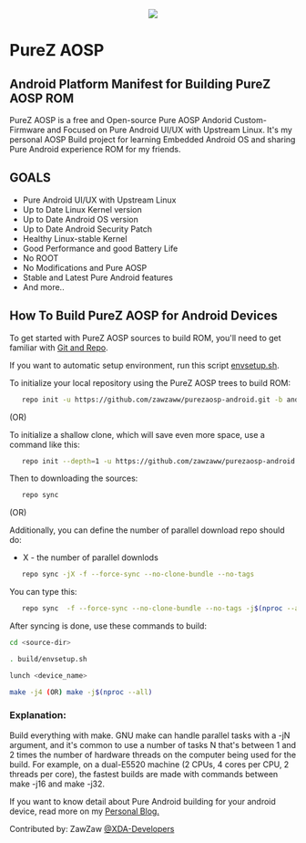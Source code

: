 <p align="center"><img src="https://i.postimg.cc/jd55kvPw/Pure_Z-_Logo.png" /></p>

# PureZ AOSP
## Android Platform Manifest for Building PureZ AOSP ROM

PureZ AOSP is a free and Open-source Pure AOSP Andorid Custom-Firmware and Focused on Pure Android UI/UX with Upstream Linux.
It's my personal AOSP Build project for learning Embedded Android OS and sharing Pure Android experience ROM for my friends.

## GOALS
- Pure Android UI/UX with Upstream Linux
- Up to Date Linux Kernel version
- Up to Date Android OS version
- Up to Date Android Security Patch
- Healthy Linux-stable Kernel
- Good Performance and good Battery Life
- No ROOT
- No Modifications and Pure AOSP
- Stable and Latest Pure Android features
- And more..

## How To Build PureZ AOSP for Android Devices
To get started with PureZ AOSP sources to build ROM, you'll need to get
familiar with [Git and Repo](https://source.android.com/source/using-repo.html).

If you want to automatic setup environment, run this script [envsetup.sh](https://github.com/zawzaww/aosp-android/blob/android-9.0.0/envsetup/envsetup.sh).

To initialize your local repository using the PureZ AOSP trees to build ROM:
```bash
   repo init -u https://github.com/zawzaww/purezaosp-android.git -b android-9.0.0
```

(OR)

To initialize a shallow clone, which will save even more space, use a command like this:
```bash
   repo init --depth=1 -u https://github.com/zawzaww/purezaosp-android.git -b android-9.0.0
```

Then to downloading the sources:
```bash
   repo sync
```

 (OR)

Additionally, you can define the number of parallel download repo should do:
- X - the number of parallel downlods
```bash
   repo sync -jX -f --force-sync --no-clone-bundle --no-tags
```
You can type this:
```bash
   repo sync  -f --force-sync --no-clone-bundle --no-tags -j$(nproc --all)
```

After syncing is done, use these commands to build:
```bash
cd <source-dir>

. build/envsetup.sh

lunch <device_name>

make -j4 (OR) make -j$(nproc --all)
```   
   
### Explanation:
Build everything with make. GNU make can handle parallel tasks with a -jN argument, and it's common to use a number of tasks N that's between 1 and 2 times the number of hardware threads on the computer being used for the build. For example, on a dual-E5520 machine (2 CPUs, 4 cores per CPU, 2 threads per core), the fastest builds are made with commands between make -j16 and make -j32.

If you want to know detail about Pure Android building for your android device, read more on my [Personal Blog.](https://medium.com/zawzaww/how-to-build-custom-android-os-for-android-devices-cf4bba4bb3a5)

Contributed by: ZawZaw [@XDA-Developers](https://forum.xda-developers.com/member.php?u=7581611)
